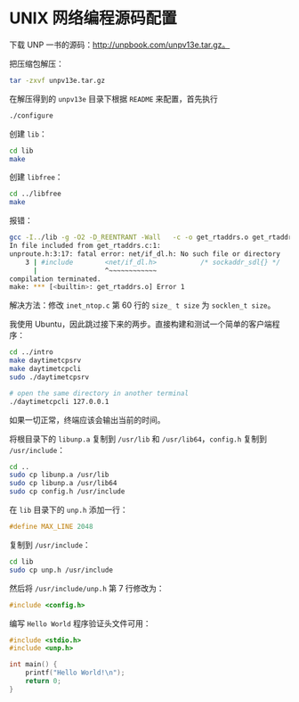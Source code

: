 # UNIX 网络编程源码配置

下载 UNP 一书的源码：http://unpbook.com/unpv13e.tar.gz。

把压缩包解压：

```bash
tar -zxvf unpv13e.tar.gz
```

在解压得到的 `unpv13e` 目录下根据 `README` 来配置，首先执行

```bash
./configure
```

创建 `lib`：

```bash
cd lib
make
```

创建 `libfree`：

```bash
cd ../libfree
make
```

报错：

```bash
gcc -I../lib -g -O2 -D_REENTRANT -Wall   -c -o get_rtaddrs.o get_rtaddrs.c
In file included from get_rtaddrs.c:1:
unproute.h:3:17: fatal error: net/if_dl.h: No such file or directory
    3 | #include        <net/if_dl.h>           /* sockaddr_sdl{} */
      |                 ^~~~~~~~~~~~~
compilation terminated.
make: *** [<builtin>: get_rtaddrs.o] Error 1
```

解决方法：修改 `inet_ntop.c` 第 60 行的 `size_ t size` 为 `socklen_t size`。

我使用 Ubuntu，因此跳过接下来的两步。直接构建和测试一个简单的客户端程序：

```bash
cd ../intro
make daytimetcpsrv
make daytimetcpcli
sudo ./daytimetcpsrv

# open the same directory in another terminal
./daytimetcpcli 127.0.0.1
```

如果一切正常，终端应该会输出当前的时间。

将根目录下的 `libunp.a` 复制到 `/usr/lib` 和 `/usr/lib64`，`config.h` 复制到 `/usr/include`：

```bash
cd ..
sudo cp libunp.a /usr/lib
sudo cp libunp.a /usr/lib64
sudo cp config.h /usr/include
```

在 `lib` 目录下的 `unp.h` 添加一行：

```c
#define MAX_LINE 2048
```

复制到 `/usr/include`：

```bash
cd lib
sudo cp unp.h /usr/include
```

然后将 `/usr/include/unp.h` 第 7 行修改为：

```c
#include <config.h>
```

编写 `Hello World` 程序验证头文件可用：

```c
#include <stdio.h>
#include <unp.h>

int main() {
    printf("Hello World!\n");
    return 0;
}
```
